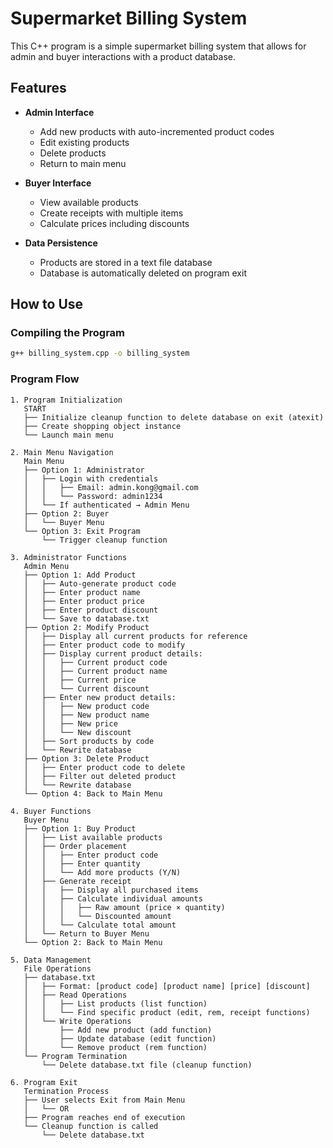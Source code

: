 # Supermarket Billing System

This C++ program is a simple supermarket billing system that allows for admin and buyer interactions with a product database.

## Features

- **Admin Interface**
  - Add new products with auto-incremented product codes
  - Edit existing products
  - Delete products
  - Return to main menu

- **Buyer Interface**
  - View available products
  - Create receipts with multiple items
  - Calculate prices including discounts

- **Data Persistence**
  - Products are stored in a text file database
  - Database is automatically deleted on program exit

## How to Use

### Compiling the Program

```bash
g++ billing_system.cpp -o billing_system
```

### Program Flow

```
1. Program Initialization  
   START  
   ├── Initialize cleanup function to delete database on exit (atexit)  
   ├── Create shopping object instance  
   └── Launch main menu  

2. Main Menu Navigation  
   Main Menu  
   ├── Option 1: Administrator  
   │   ├── Login with credentials  
   │   │   ├── Email: admin.kong@gmail.com  
   │   │   └── Password: admin1234  
   │   └── If authenticated → Admin Menu  
   ├── Option 2: Buyer  
   │   └── Buyer Menu  
   └── Option 3: Exit Program  
       └── Trigger cleanup function  

3. Administrator Functions  
   Admin Menu  
   ├── Option 1: Add Product  
   │   ├── Auto-generate product code  
   │   ├── Enter product name  
   │   ├── Enter product price  
   │   ├── Enter product discount  
   │   └── Save to database.txt  
   ├── Option 2: Modify Product  
   │   ├── Display all current products for reference  
   │   ├── Enter product code to modify  
   │   ├── Display current product details:  
   │   │   ├── Current product code  
   │   │   ├── Current product name  
   │   │   ├── Current price  
   │   │   └── Current discount  
   │   ├── Enter new product details:  
   │   │   ├── New product code  
   │   │   ├── New product name  
   │   │   ├── New price  
   │   │   └── New discount  
   │   ├── Sort products by code  
   │   └── Rewrite database  
   ├── Option 3: Delete Product  
   │   ├── Enter product code to delete  
   │   ├── Filter out deleted product  
   │   └── Rewrite database  
   └── Option 4: Back to Main Menu  

4. Buyer Functions  
   Buyer Menu  
   ├── Option 1: Buy Product  
   │   ├── List available products  
   │   ├── Order placement  
   │   │   ├── Enter product code  
   │   │   ├── Enter quantity  
   │   │   └── Add more products (Y/N)  
   │   ├── Generate receipt  
   │   │   ├── Display all purchased items  
   │   │   ├── Calculate individual amounts  
   │   │   │   ├── Raw amount (price × quantity)  
   │   │   │   └── Discounted amount  
   │   │   └── Calculate total amount  
   │   └── Return to Buyer Menu  
   └── Option 2: Back to Main Menu  

5. Data Management  
   File Operations  
   ├── database.txt  
   │   ├── Format: [product code] [product name] [price] [discount]  
   │   ├── Read Operations  
   │   │   ├── List products (list function)  
   │   │   └── Find specific product (edit, rem, receipt functions)  
   │   └── Write Operations  
   │       ├── Add new product (add function)  
   │       ├── Update database (edit function)  
   │       └── Remove product (rem function)  
   └── Program Termination  
       └── Delete database.txt file (cleanup function)  

6. Program Exit  
   Termination Process  
   ├── User selects Exit from Main Menu  
   │   └── OR  
   ├── Program reaches end of execution  
   └── Cleanup function is called  
       └── Delete database.txt  
```

